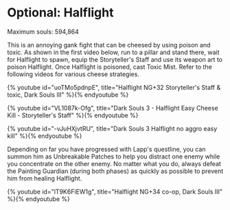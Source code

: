 # Optional: Halflight

Maximum souls: 594,864

This is an annoying gank fight that can be cheesed by using poison and toxic. As
shown in the first video below, run to a pillar and stand there, wait for
Halflight to spawn, equip the Storyteller's Staff and use its weapon art to
poison Halflight. Once Halflight is poisoned, cast Toxic Mist. Refer to the
following videos for various cheese strategies.

{% youtube id="uoTMo5pdnpE", title="Halflight NG+32 Storyteller's Staff & toxic, Dark Souls III" %}{% endyoutube %}

{% youtube id="VL1087k-Ofg", title="Dark Souls 3 - Halflight Easy Cheese Kill - Storyteller's Staff" %}{% endyoutube %}

{% youtube id="-vJuHXjvtRU", title="Dark Souls 3 Halflight no aggro easy kill" %}{% endyoutube %}

Depending on far you have progressed with Lapp's questline, you can summon him
as Unbreakable Patches to help you distract one enemy while you concentrate on
the other enemy. No matter what you do, always defeat the Painting Guardian
(during both phases) as quickly as possible to prevent him from healing
Halflight.

{% youtube id="lT9K6FiEW1g", title="Halflight NG+34 co-op, Dark Souls III" %}{% endyoutube %}
